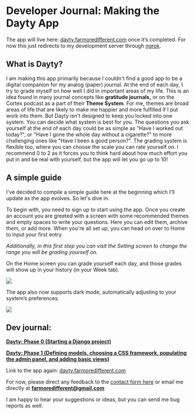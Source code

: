 # Developer Journal: Making the Dayty App

The app will live here: [dayty.farmoredifferent.com](http://dayty.farmoredifferent.com) once it’s completed. For now this just redirects to my development server through [ngrok](https://ngrok.com/).  


## What is Dayty?

I am making this app primarily because I couldn't find a good app to be a digital companion for my analog (paper) journal. At the end of each day, I try to grade myself on how well I did in important areas of my life. This is an idea found in many journal concepts like **gratitude journals,** or on the Cortex podcast as a part of their **Theme System**.
For me, themes are broad areas of life that are likely to make me happier and more fulfilled if I put work into them. But Dayty isn't designed to keep you locked into one system. You can decide what system is best for you. The questions you ask yourself at the end of each day could be as simple as "Have I worked out today?", or "Have I gone the whole day without a cigarette?" to more challenging ones like "Have I been a good person?".
The grading system is flexible too, where you can choose the scale you can rate yourself on. I recommend 0 to 2 as it forces you to think hard about how much effort you put in and be real with yourself, but the app will let you go up to 10!

## A simple guide

I've decided to compile a simple guide here at the beginning which I'll update as the app evolves.
So let's dive in.

To begin with, you need to sign up to start using the app. Once you create an account you are greeted with a screen with some recommended themes and empty spaces to write your questions. Here you can edit them, archive them, or add more. When you're all set up, you can head on over to Home to input your first entry.

*Additionally, in this first step you can visit the Setting screen to change the range you will be grading yourself on.*

On the Home screen you can grade yourself each day, and those grades will show up in your history (in your Week tab).

![](https://paper-attachments.dropbox.com/s_C4DB63E4B079B17C788AFCAD08E9890A26DB2A287C241B89A19803C874E20169_1588961451265_dayty-demo.gif)


The app also now supports dark mode, automatically adjusting to your system’s preferences.


![](https://paper-attachments.dropbox.com/s_C4DB63E4B079B17C788AFCAD08E9890A26DB2A287C241B89A19803C874E20169_1588961471326_image.png)



## Dev journal:

[**Dayty: Phase 0 (Starting a Django project)**](/stories/Dayty_Phase_0_Starting_a_Django_project.html) 

[**Dayty: Phase 1 (Defining models, choosing a CSS framework, populating the admin panel, and adding basic views)**](/stories/Dayty_Phase_1.html)

Link to the app again: [dayty.farmoredifferent.com](http://dayty.farmoredifferent.com)

For now, please direct any feedback to the [contact form here](https://farmoredifferent.com/contact.html) or email me directly at **farmoredifferent@gmail.com** 

I am happy to hear your suggestions or ideas, but you can send me bug reports as well. 


